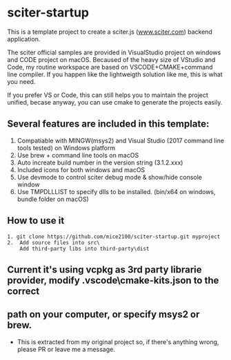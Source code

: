 # sciter-startup

This is a template project to create a sciter.js (www.sciter.com) backend application.

The sciter official samples are provided in VisualStudio project on windows and CODE project on macOS.
Becaused of the heavy size of VStudio and Code, my routine workspace are based on VSCODE+CMAKE+command line compiler.
If you happen like the lightweigth solution like me, this is what you need.

If you prefer VS or Code, this can still helps you to maintain the project unified, becase anyway, you can 
use cmake to generate the projects easily.

## Several features are included in this template:
1. Compatiable with MINGW(msys2) and Visual Studio (2017 command line tools tested) on Windows platform
2. Use brew + command line tools on macOS
3. Auto increate build number in the version string (3.1.2.xxx)
4. Included icons for both windows and macOS
5. Use devmode to control sciter debug mode & show/hide console window
6. Use TMPDLLLIST to specify dlls to be installed. (bin/x64 on windows, bundle folder on macOS)

## How to use it
    1. git clone https://github.com/mice2100/sciter-startup.git myproject
    2.  Add source files into src\
        Add third-party libs into third-party\dist

## Current it's using vcpkg as 3rd party librarie provider, modify .vscode\cmake-kits.json to the correct
## path on your computer, or specify msys2 or brew.

- This is extracted from my original project so, if there's anything wrong, please PR or leave me a message.
